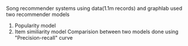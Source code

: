 Song recommender systems using data(1.1m records) and graphlab
used two recommender models
1.	Popularity model
2.	Item similiarity model
Comparision between two models done using "Precision-recall" curve